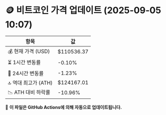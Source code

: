 # 🪙 비트코인 가격 업데이트 (2025-09-05 10:07)

| 항목                | 값 |
|--------------------|----------------|
| 💰 현재 가격 (USD) | $110536.37 |
| ⏳ 1시간 변동률    | -0.10% |
| 📆 24시간 변동률   | -1.23% |
| 🔝 역대 최고가 (ATH) | $124167.01 |
| 📉 ATH 대비 하락률 | -10.96% |

🔄 **이 파일은 GitHub Actions에 의해 자동으로 업데이트됩니다.**
